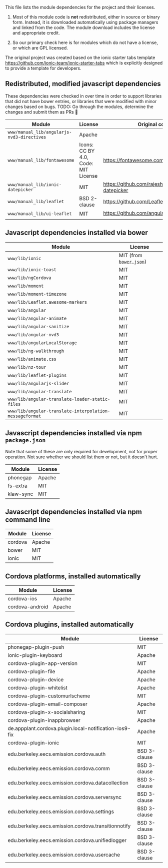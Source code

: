 This file lists the module dependencies for the project and their licenses.

1. Most of this module code is **not** redistributed, either in source or binary
form. Instead, it is downloaded automatically using package managers and linked
from the code. The module download includes the license and appropriate credit.

1. So our primary check here is for modules which do not have a license, or
which are GPL licensed.

The original project was created based on the ionic starter tabs template
https://github.com/ionic-team/ionic-starter-tabs
which is explicitly designed to provide a template for developers.

## Redistributed, modified javascript dependencies

These dependencies were checked in over time in order to support libraries that
did not have bower entries, or libraries that were modified with minor changes
based on bugs. TODO: Go through the modules, determine the changes and submit them as PRs 🚧

| Module | License | Original code |
|--------|---------|---------------|
| `www/manual_lib/angularjs-nvd3-directives` | Apache |
| `www/manual_lib/fontawesome` | Icons: CC BY 4.0, Code: MIT License | https://fontawesome.com |
| `www/manual_lib/ionic-datepicker` | MIT | https://github.com/rajeshwarpatlolla/ionic-datepicker |
| `www/manual_lib/leaflet` | BSD 2-clause | https://github.com/Leaflet/Leaflet | 
| `www/manual_lib/ui-leaflet` | MIT | https://github.com/angular-ui/ui-leaflet 🗄️ | 

## Javascript dependencies installed via bower

| Module | License |
|--------|---------|
| `www/lib/ionic` | MIT (from [`bower.json`](https://github.com/ionic-team/ionic-bower/blob/v1.3.0/bower.json)) |
| `www/lib/ionic-toast` | MIT |
| `www/lib/ngCordova` | MIT |
| `www/lib/moment` | MIT |
| `www/lib/moment-timezone` | MIT |
| `www/lib/Leaflet.awesome-markers` | MIT |
| `www/lib/angular` | MIT |
| `www/lib/angular-animate` | MIT |
| `www/lib/angular-sanitize` | MIT |
| `www/lib/angular-nvd3` | MIT |
| `www/lib/angularLocalStorage` | MIT |
| `www/lib/ng-walkthrough` | MIT |
| `www/lib/animate.css` | MIT |
| `www/lib/nz-tour` | MIT |
| `www/lib/leaflet-plugins` | MIT |
| `www/lib/angularjs-slider` | MIT |
| `www/lib/angular-translate` | MIT |
| `www/lib/angular-translate-loader-static-files` | MIT |
| `www/lib/angular-translate-interpolation-messageformat` | MIT |

## Javascript dependencies installed via npm `package.json`

Note that some of these are only required for development, not for proper operation.
Not sure whether we should list them or not, but it doesn't hurt.

| Module | License |
|--------|---------|
| phonegap | Apache |
| fs-extra | MIT |
| klaw-sync | MIT |

## Javascript dependencies installed via npm command line

| Module | License |
|--------|---------|
| cordova | Apache |
| bower   | MIT    |
| ionic   | MIT    |

## Cordova platforms, installed automatically

| Module | License |
|--------|---------|
| cordova-ios     | Apache |
| cordova-android | Apache |

## Cordova plugins, installed automatically

| Module | License |
|--------|---------|
| phonegap-plugin-push | MIT |
| ionic-plugin-keyboard | Apache |
| cordova-plugin-app-version | MIT    |
| cordova-plugin-file | Apache |
| cordova-plugin-device | Apache |
| cordova-plugin-whitelist | Apache |
| cordova-plugin-customurlscheme | MIT |
| cordova-plugin-email-composer | Apache |
| cordova-plugin-x-socialsharing | MIT |
| cordova-plugin-inappbrowser | Apache |
| de.appplant.cordova.plugin.local-notification-ios9-fix | Apache |
| cordova-plugin-ionic | MIT |
| edu.berkeley.eecs.emission.cordova.auth | BSD 3-clause |
| edu.berkeley.eecs.emission.cordova.comm | BSD 3-clause |
| edu.berkeley.eecs.emission.cordova.datacollection | BSD 3-clause |
| edu.berkeley.eecs.emission.cordova.serversync | BSD 3-clause |
| edu.berkeley.eecs.emission.cordova.settings | BSD 3-clause |
| edu.berkeley.eecs.emission.cordova.transitionnotify | BSD 3-clause |
| edu.berkeley.eecs.emission.cordova.unifiedlogger | BSD 3-clause |
| edu.berkeley.eecs.emission.cordova.usercache | BSD 3-clause |

